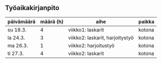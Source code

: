## Työaikakirjanpito

päivämäärä |  määrä (h) | aihe | paikka
---------- |  --------- | ---- | -----
su 18.3. | 4 | viikko1: laskarit | kotona
la 24.3. | 3 | viikko2: laskarit, harjoitystyö | kotona
ma 26.3. | 1 | viikko2: harjoitustyö | kotona
ti 27.3. | 4 | viikko2: laskarit | kotona

